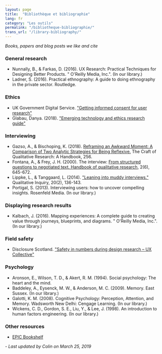 ```yaml
---
layout: page
title:  "Bibliothèque et bibliographie"
lang: fr
category: "Les outils"
permalink: "/bibliotheque-bibliographie/"
trans_url: "/library-bibliography/"
---
```


_Books, papers and blog posts we like and cite_


### General research
* Nunnally, B., & Farkas, D. (2016). UX Research: Practical Techniques for Designing Better Products. " O'Reilly Media, Inc.". (In our library.)
* Ladner, S. (2016). Practical ethnography: A guide to doing ethnography in the private sector. Routledge.

### Ethics
* UK Government Digital Service. ["Getting informed consent for user research"](https://www.gov.uk/service-manual/user-research/getting-users-consent-for-research)
* Glabau, Danya. (2018). ["Emerging technology and ethics research guide"](https://danyaglabau.com/2018/11/05/emerging-technology-and-ethics-research-guide-v-1-0/)

### Interviewing
* Gazso, A., & Bischoping, K. (2018). [Reframing an Awkward Moment: A Comparison of Two Analytic Strategies for Being Reflexive.](https://www.canadianscholars.ca/books/the-craft-of-qualitative-research.pdf) The Craft of Qualitative Research: A Handbook, 256.
* Fontana, A., & Frey, J. H. (2000). The interview: [From structured questions to negotiated text. Handbook of qualitative research](https://edisciplinas.usp.br/pluginfile.php/2591329/mod_resource/content/0/Fontana%20%20Frey%20%282000%29%20The%20Interview%20struct%20questions%20negotiated%20text.pdf), 2(6), 645-672.
* Lippke, L., & Tanggaard, L. (2014). ["Leaning into muddy interviews."](https://docs.google.com/presentation/d/161OLPdWlQdyI80g5X4HMENmT5TIjSGYmt5016RKKcko/edit?usp=drive_web&ouid=115428102159383580616) Qualitative Inquiry, 20(2), 136-143. 
* Portigal, S. (2013). Interviewing users: how to uncover compelling insights. Rosenfeld Media. (In our library.)


### Displaying research results
* Kalbach, J. (2016). Mapping experiences: A complete guide to creating value through journeys, blueprints, and diagrams. " O'Reilly Media, Inc.". (In our library.)

### Field safety
* Disclosure Scotland. ["Safety in numbers during design research – UX Collective"](https://uxdesign.cc/safety-in-numbers-during-design-research-ee00105c869d)


### Psychology
* Aronson, E., Wilson, T. D., & Akert, R. M. (1994). Social psychology: The heart and the mind.
* Baddeley, A., Eysenck, M. W., & Anderson, M. C. (2009). Memory. East Sussex. (In our library.)
* Galotti, K. M. (2008). Cognitive Psychology: Perception, Attention, and Memory. Wadsworth New Delhi: Cengage Learning. (In our library.)
* Wickens, C. D., Gordon, S. E., Liu, Y., & Lee, J. (1998). An introduction to human factors engineering. (In our library.)

### Other resources
* [EPIC Bookshelf](https://www.epicpeople.org/bookshelf/)

_- Last updated by Colin on March 25, 2019_
